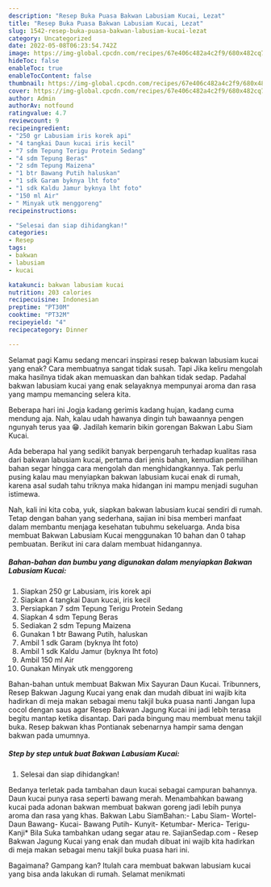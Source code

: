 ```yaml
---
description: "Resep Buka Puasa Bakwan Labusiam Kucai, Lezat"
title: "Resep Buka Puasa Bakwan Labusiam Kucai, Lezat"
slug: 1542-resep-buka-puasa-bakwan-labusiam-kucai-lezat
category: Uncategorized
date: 2022-05-08T06:23:54.742Z
image: https://img-global.cpcdn.com/recipes/67e406c482a4c2f9/680x482cq70/bakwan-labusiam-kucai-foto-resep-utama.jpg
hideToc: false
enableToc: true
enableTocContent: false
thumbnail: https://img-global.cpcdn.com/recipes/67e406c482a4c2f9/680x482cq70/bakwan-labusiam-kucai-foto-resep-utama.jpg
cover: https://img-global.cpcdn.com/recipes/67e406c482a4c2f9/680x482cq70/bakwan-labusiam-kucai-foto-resep-utama.jpg
author: Admin
authorAv: notfound
ratingvalue: 4.7
reviewcount: 9
recipeingredient:
- "250 gr Labusiam iris korek api"
- "4 tangkai Daun kucai iris kecil"
- "7 sdm Tepung Terigu Protein Sedang"
- "4 sdm Tepung Beras"
- "2 sdm Tepung Maizena"
- "1 btr Bawang Putih haluskan"
- "1 sdk Garam byknya lht foto"
- "1 sdk Kaldu Jamur byknya lht foto"
- "150 ml Air"
- " Minyak utk menggoreng"
recipeinstructions:

- "Selesai dan siap dihidangkan!"
categories:
- Resep
tags:
- bakwan
- labusiam
- kucai

katakunci: bakwan labusiam kucai 
nutrition: 203 calories
recipecuisine: Indonesian
preptime: "PT30M"
cooktime: "PT32M"
recipeyield: "4"
recipecategory: Dinner

---
```



Selamat pagi Kamu sedang mencari inspirasi resep bakwan labusiam kucai yang enak? Cara membuatnya sangat tidak susah. Tapi Jika keliru mengolah maka hasilnya tidak akan memuaskan dan bahkan tidak sedap. Padahal bakwan labusiam kucai yang enak selayaknya mempunyai aroma dan rasa yang mampu memancing selera kita.


Beberapa hari ini Jogja kadang gerimis kadang hujan, kadang cuma mendung aja. Nah, kalau udah hawanya dingin tuh bawaannya pengen ngunyah terus yaa 😁. Jadilah kemarin bikin gorengan Bakwan Labu Siam Kucai.

Ada beberapa hal yang sedikit banyak berpengaruh terhadap kualitas rasa dari bakwan labusiam kucai, pertama dari jenis bahan, kemudian pemilihan bahan segar hingga cara mengolah dan menghidangkannya. Tak perlu pusing kalau mau menyiapkan bakwan labusiam kucai enak di rumah, karena asal sudah tahu triknya maka hidangan ini mampu menjadi suguhan istimewa.


Nah, kali ini kita coba, yuk, siapkan bakwan labusiam kucai sendiri di rumah. Tetap dengan bahan yang sederhana, sajian ini bisa memberi manfaat dalam membantu menjaga kesehatan tubuhmu sekeluarga. Anda bisa membuat Bakwan Labusiam Kucai menggunakan 10 bahan dan 0 tahap pembuatan. Berikut ini cara dalam membuat hidangannya.

<!--inarticleads1-->

##### Bahan-bahan dan bumbu yang digunakan dalam menyiapkan Bakwan Labusiam Kucai:

1. Siapkan 250 gr Labusiam, iris korek api
1. Siapkan 4 tangkai Daun kucai, iris kecil
1. Persiapkan 7 sdm Tepung Terigu Protein Sedang
1. Siapkan 4 sdm Tepung Beras
1. Sediakan 2 sdm Tepung Maizena
1. Gunakan 1 btr Bawang Putih, haluskan
1. Ambil 1 sdk Garam (byknya lht foto)
1. Ambil 1 sdk Kaldu Jamur (byknya lht foto)
1. Ambil 150 ml Air
1. Gunakan  Minyak utk menggoreng


Bahan-bahan untuk membuat Bakwan Mix Sayuran Daun Kucai. Tribunners, Resep Bakwan Jagung Kucai yang enak dan mudah dibuat ini wajib kita hadirkan di meja makan sebagai menu takjil buka puasa nanti Jangan lupa cocol dengan saus agar Resep Bakwan Jagung Kucai ini jadi lebih terasa begitu mantap ketika disantap. Dari pada bingung mau membuat menu takjil buka. Resep bakwan khas Pontianak sebenarnya hampir sama dengan bakwan pada umumnya. 

<!--inarticleads2-->

##### Step by step untuk buat Bakwan Labusiam Kucai:


1. Selesai dan siap dihidangkan!

Bedanya terletak pada tambahan daun kucai sebagai campuran bahannya. Daun kucai punya rasa seperti bawang merah. Menambahkan bawang kucai pada adonan bakwan membuat bakwan goreng jadi lebih punya aroma dan rasa yang khas. Bakwan Labu SiamBahan:- Labu Siam- Wortel- Daun Bawang- Kucai- Bawang Putih- Kunyit- Ketumbar- Merica- Terigu- Kanji* Bila Suka tambahkan udang segar atau re. SajianSedap.com - Resep Bakwan Jagung Kucai yang enak dan mudah dibuat ini wajib kita hadirkan di meja makan sebagai menu takjil buka puasa hari ini. 

Bagaimana? Gampang kan? Itulah cara membuat bakwan labusiam kucai yang bisa anda lakukan di rumah. Selamat menikmati
